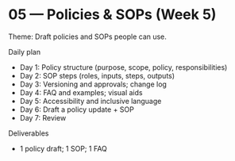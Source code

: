 # 05 — Policies & SOPs (Week 5)

Theme: Draft policies and SOPs people can use.

Daily plan
- Day 1: Policy structure (purpose, scope, policy, responsibilities)
- Day 2: SOP steps (roles, inputs, steps, outputs)
- Day 3: Versioning and approvals; change log
- Day 4: FAQ and examples; visual aids
- Day 5: Accessibility and inclusive language
- Day 6: Draft a policy update + SOP
- Day 7: Review

Deliverables
- 1 policy draft; 1 SOP; 1 FAQ
